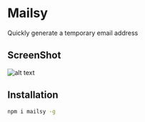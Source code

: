 # Mailsy

Quickly generate a temporary email address

## ScreenShot

![alt text](https://raw.githubusercontent.com/BalliAsghar/TempMail/main/screenshot/Mailsy.png?token=GHSAT0AAAAAABRCT4A2PGY4MEMETXJYY5QIYRJBDIQ)

## Installation

```bash
npm i mailsy -g
```
